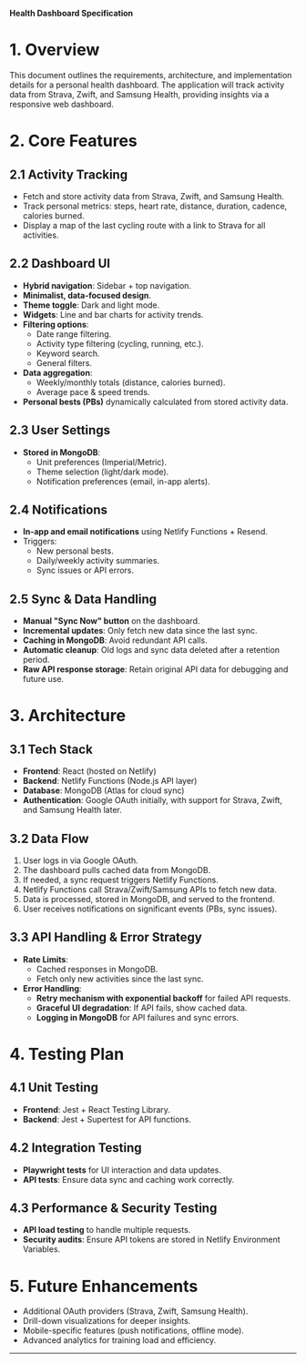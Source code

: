 **Health Dashboard Specification**

# 1. Overview

This document outlines the requirements, architecture, and implementation details for a personal health dashboard. The application will track activity data from Strava, Zwift, and Samsung Health, providing insights via a responsive web dashboard.

# 2. Core Features

## 2.1 Activity Tracking

- Fetch and store activity data from Strava, Zwift, and Samsung Health.
- Track personal metrics: steps, heart rate, distance, duration, cadence, calories burned.
- Display a map of the last cycling route with a link to Strava for all activities.

## 2.2 Dashboard UI

- **Hybrid navigation**: Sidebar + top navigation.
- **Minimalist, data-focused design**.
- **Theme toggle**: Dark and light mode.
- **Widgets**: Line and bar charts for activity trends.
- **Filtering options**:
  - Date range filtering.
  - Activity type filtering (cycling, running, etc.).
  - Keyword search.
  - General filters.
- **Data aggregation**:
  - Weekly/monthly totals (distance, calories burned).
  - Average pace & speed trends.
- **Personal bests (PBs)** dynamically calculated from stored activity data.

## 2.3 User Settings

- **Stored in MongoDB**:
  - Unit preferences (Imperial/Metric).
  - Theme selection (light/dark mode).
  - Notification preferences (email, in-app alerts).

## 2.4 Notifications

- **In-app and email notifications** using Netlify Functions + Resend.
- Triggers:
  - New personal bests.
  - Daily/weekly activity summaries.
  - Sync issues or API errors.

## 2.5 Sync & Data Handling

- **Manual "Sync Now" button** on the dashboard.
- **Incremental updates**: Only fetch new data since the last sync.
- **Caching in MongoDB**: Avoid redundant API calls.
- **Automatic cleanup**: Old logs and sync data deleted after a retention period.
- **Raw API response storage**: Retain original API data for debugging and future use.

# 3. Architecture

## 3.1 Tech Stack

- **Frontend**: React (hosted on Netlify)
- **Backend**: Netlify Functions (Node.js API layer)
- **Database**: MongoDB (Atlas for cloud sync)
- **Authentication**: Google OAuth initially, with support for Strava, Zwift, and Samsung Health later.

## 3.2 Data Flow

1. User logs in via Google OAuth.
2. The dashboard pulls cached data from MongoDB.
3. If needed, a sync request triggers Netlify Functions.
4. Netlify Functions call Strava/Zwift/Samsung APIs to fetch new data.
5. Data is processed, stored in MongoDB, and served to the frontend.
6. User receives notifications on significant events (PBs, sync issues).

## 3.3 API Handling & Error Strategy

- **Rate Limits**:
  - Cached responses in MongoDB.
  - Fetch only new activities since the last sync.
- **Error Handling**:
  - **Retry mechanism with exponential backoff** for failed API requests.
  - **Graceful UI degradation**: If API fails, show cached data.
  - **Logging in MongoDB** for API failures and sync errors.

# 4. Testing Plan

## 4.1 Unit Testing

- **Frontend**: Jest + React Testing Library.
- **Backend**: Jest + Supertest for API functions.

## 4.2 Integration Testing

- **Playwright tests** for UI interaction and data updates.
- **API tests**: Ensure data sync and caching work correctly.

## 4.3 Performance & Security Testing

- **API load testing** to handle multiple requests.
- **Security audits**: Ensure API tokens are stored in Netlify Environment Variables.

# 5. Future Enhancements

- Additional OAuth providers (Strava, Zwift, Samsung Health).
- Drill-down visualizations for deeper insights.
- Mobile-specific features (push notifications, offline mode).
- Advanced analytics for training load and efficiency.

---
